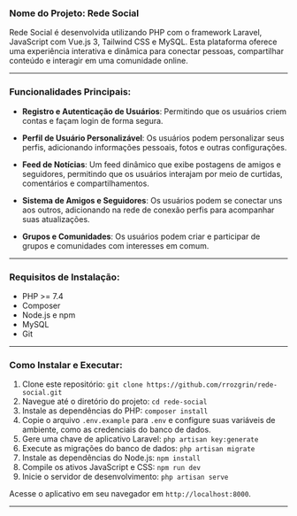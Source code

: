 ### Nome do Projeto: Rede Social

Rede Social é desenvolvida utilizando PHP com o framework Laravel, JavaScript com Vue.js 3, Tailwind CSS e MySQL. Esta plataforma oferece uma experiência interativa e dinâmica para conectar pessoas, compartilhar conteúdo e interagir em uma comunidade online.

---

### Funcionalidades Principais:

- **Registro e Autenticação de Usuários**: Permitindo que os usuários criem contas e façam login de forma segura.
  
- **Perfil de Usuário Personalizável**: Os usuários podem personalizar seus perfis, adicionando informações pessoais, fotos e outras configurações.
  
- **Feed de Notícias**: Um feed dinâmico que exibe postagens de amigos e seguidores, permitindo que os usuários interajam por meio de curtidas, comentários e compartilhamentos.
  
- **Sistema de Amigos e Seguidores**: Os usuários podem se conectar uns aos outros, adicionando na rede de conexão perfis para acompanhar suas atualizações.
    
- **Grupos e Comunidades**: Os usuários podem criar e participar de grupos e comunidades com interesses em comum.
  
---

### Requisitos de Instalação:

- PHP >= 7.4
- Composer
- Node.js e npm
- MySQL
- Git

---

### Como Instalar e Executar:

1. Clone este repositório: `git clone https://github.com/rrozgrin/rede-social.git`
2. Navegue até o diretório do projeto: `cd rede-social`
3. Instale as dependências do PHP: `composer install`
4. Copie o arquivo `.env.example` para `.env` e configure suas variáveis de ambiente, como as credenciais do banco de dados.
5. Gere uma chave de aplicativo Laravel: `php artisan key:generate`
6. Execute as migrações do banco de dados: `php artisan migrate`
7. Instale as dependências do Node.js: `npm install`
8. Compile os ativos JavaScript e CSS: `npm run dev`
9. Inicie o servidor de desenvolvimento: `php artisan serve`

Acesse o aplicativo em seu navegador em `http://localhost:8000`.

---